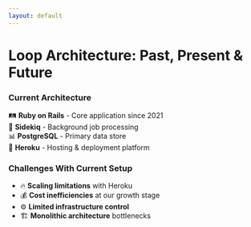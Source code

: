 ```yaml
---
layout: default
---
```


# Loop Architecture: Past, Present & Future

### Current Architecture

🛤️ **Ruby on Rails** - Core application since 2021  
🔄 **Sidekiq** - Background job processing  
📊 **PostgreSQL** - Primary data store  
🚢 **Heroku** - Hosting & deployment platform  


### Challenges With Current Setup

- 🔥 **Scaling limitations** with Heroku
- 💰 **Cost inefficiencies** at our growth stage
- ⚙️ **Limited infrastructure control**
- 🏗️ **Monolithic architecture** bottlenecks

<!--
**Current Architecture:**
- We're currently running on a traditional Ruby on Rails stack
- The application was built in 2021 and has evolved considerably
- Still primarily monolithic, though we've begun extracting some services
- Fully hosted on Heroku for ease of operations with our small team
- We're PCI DSS compliant, which adds complexity to any infrastructure changes

**Why We're Moving:**
- As transaction volumes grow, we're hitting Heroku's scaling limitations
- Cost structure doesn't make sense at our scale anymore
- Need more granular control over our infrastructure
- Limited ability to optimize for our specific workloads
- Want to move to a more resilient, multi-region architecture

**The Migration Plan:**
- This is a phased approach over the next 9 months
- Payment processing is the first component moving off Heroku
- We'll be deploying to Kubernetes for better scaling and resource utilization
- Temporal is a central component in this new architecture
- Eventually everything will move, but we're being pragmatic about the transition

**Technical Challenges:**
- Maintaining PCI compliance during migration
- Zero downtime requirements for financial services
- Preserving observability across platforms
- Managing the complexity of a hybrid deployment

## Timing: 90 seconds
-->
